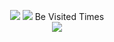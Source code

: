 <p align="center"> 
  <img src="https://readme-typing-svg.demolab.com/?lines=Welcome+to+Ryan%E7%92%83%E9%BB%AF%E2%80%99s+GitHub;An+Interesting+atomic+nucleu&color=7E2065&center=true&font=Montserrat" />
  <img src="https://github-readme-activity-graph.cyclic.app/graph?username=tseshongfeeshur&bg_color=ffffff&color=7E2065&line=7E2065&custom_title=Ryan%E7%92%83%E9%BB%AF%E2%80%99s+GitHub+Activities" />
  Be Visited Times<br>
  <img src="https://profile-counter.glitch.me/tseshongfeeshur/count.svg" />
</p>
